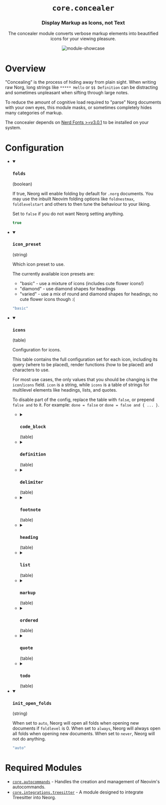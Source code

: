 <div align="center">

# `core.concealer`

### Display Markup as Icons, not Text

The concealer module converts verbose markup elements into beautified icons for your viewing pleasure.

![module-showcase](https://user-images.githubusercontent.com/76052559/216767027-726b451d-6da1-4d09-8fa4-d08ec4f93f54.png)

</div>

# Overview

"Concealing" is the process of hiding away from plain sight. When writing raw Norg, long strings like
`***** Hello` or `$$ Definition` can be distracting and sometimes unpleasant when sifting through large notes.

To reduce the amount of cognitive load required to "parse" Norg documents with your own eyes, this module
masks, or sometimes completely hides many categories of markup.

The concealer depends on [Nerd Fonts >=v3.0.1](https://github.com/ryanoasis/nerd-fonts/releases/latest) to be
installed on your system.

# Configuration

* <details open>
  
  <summary><h3><code>folds</h3></code> (boolean)</summary>
  
  <div>
  
  If true, Neorg will enable folding by default for `.norg` documents.
  You may use the inbuilt Neovim folding options like `foldnestmax`,
  `foldlevelstart` and others to then tune the behaviour to your liking.
  
  Set to `false` if you do not want Neorg setting anything.
  
  </div>
  
  ```lua
  true
  ```
  
  </details>

* <details open>
  
  <summary><h3><code>icon_preset</h3></code> (string)</summary>
  
  <div>
  
  Which icon preset to use.
  
  The currently available icon presets are:
  - "basic" - use a mixture of icons (includes cute flower icons!)
  - "diamond" - use diamond shapes for headings
  - "varied" - use a mix of round and diamond shapes for headings; no cute flower icons though :(
  
  </div>
  
  ```lua
  "basic"
  ```
  
  </details>

* <details open>
  
  <summary><h3><code>icons</h3></code> (table)</summary>
  
  <div>
  
  Configuration for icons.
  
  This table contains the full configuration set for each icon, including
  its query (where to be placed), render functions (how to be placed) and
  characters to use.
  
  For most use cases, the only values that you should be changing is the `icon`/`icons` field.
  `icon` is a string, while `icons` is a table of strings for multilevel elements like
  headings, lists, and quotes.
  
  To disable part of the config, replace the table with `false`, or prepend `false and` to it.
  For example: `done = false` or `done = false and { ... }`.
  
  </div>
  
  
  * <details>
    
    <summary><h3><code>code_block</h3></code> (table)</summary>
    
    <div>
    
    Options that control the behaviour of code block dimming
    (placing a darker background behind `@code` tags).
    
    </div>
    
    
    * <details>
      
      <summary><h3><code>conceal</h3></code> (boolean)</summary>
      
      <div>
      
      If `true` will conceal (hide) the `@code` and `@end` portion of the code
      block.
      
      </div>
      
      ```lua
      false
      ```
      
      </details>
    * <details>
      
      <summary><h3><code>content_only</h3></code> (boolean)</summary>
      
      <div>
      
      If true will only dim the content of the code block (without the
      `@code` and `@end` lines), not the entirety of the code block itself.
      
      </div>
      
      ```lua
      true
      ```
      
      </details>
    * <details>
      
      <summary><h3><code>highlight</h3></code> (string)</summary>
      
      <br>
      
      ```lua
      "@neorg.tags.ranged_verbatim.code_block"
      ```
      
      </details>
    * <details>
      
      <summary><h3><code>insert_enabled</h3></code> (boolean)</summary>
      
      <br>
      
      ```lua
      true
      ```
      
      </details>
    * <details>
      
      <summary><h3><code>nodes</h3></code> (list)</summary>
      
      <br>
      
      
      * <details>
        
        <summary> (string)</summary>
        
        <br>
        
        ```lua
        "ranged_verbatim_tag"
        ```
        
        </details>
      
      
      </details>
    * <details>
      
      <summary><h3><code>padding</h3></code> (table)</summary>
      
      <div>
      
      Additional padding to apply to either the left or the right. Making
      these values negative is considered undefined behaviour (it is
      likely to work, but it's not officially supported).
      
      </div>
      
      
      * <details>
        
        <summary><h3><code>left</h3></code> (number)</summary>
        
        <br>
        
        ```lua
        0
        ```
        
        </details>
      * <details>
        
        <summary><h3><code>right</h3></code> (number)</summary>
        
        <br>
        
        ```lua
        0
        ```
        
        </details>
      
      
      </details>
    * <details>
      
      <summary><h3><code>render</h3></code> (function)</summary>
      
      <br>
      
      ```lua
      module.public.icon_renderers.render_code_block
      ```
      
      </details>
    * <details>
      
      <summary><h3><code>width</h3></code> (string)</summary>
      
      <div>
      
      The width to use for code block backgrounds.
      
      When set to `fullwidth` (the default), will create a background
      that spans the width of the buffer.
      
      When set to `content`, will only span as far as the longest line
      within the code block.
      
      </div>
      
      ```lua
      "fullwidth"
      ```
      
      </details>
    
    
    </details>
  * <details>
    
    <summary><h3><code>definition</h3></code> (table)</summary>
    
    <br>
    
    
    * <details>
      
      <summary><h3><code>multi_prefix</h3></code> (table)</summary>
      
      <br>
      
      
      * <details>
        
        <summary><h3><code>icon</h3></code> (string)</summary>
        
        <br>
        
        ```lua
        "⋙ "
        ```
        
        </details>
      * <details>
        
        <summary><h3><code>nodes</h3></code> (list)</summary>
        
        <br>
        
        
        * <details>
          
          <summary> (string)</summary>
          
          <br>
          
          ```lua
          "multi_definition_prefix"
          ```
          
          </details>
        
        
        </details>
      * <details>
        
        <summary><h3><code>render</h3></code> (function)</summary>
        
        <br>
        
        ```lua
        module.public.icon_renderers.on_left
        ```
        
        </details>
      
      
      </details>
    * <details>
      
      <summary><h3><code>multi_suffix</h3></code> (table)</summary>
      
      <br>
      
      
      * <details>
        
        <summary><h3><code>icon</h3></code> (string)</summary>
        
        <br>
        
        ```lua
        "⋘ "
        ```
        
        </details>
      * <details>
        
        <summary><h3><code>nodes</h3></code> (list)</summary>
        
        <br>
        
        
        * <details>
          
          <summary> (string)</summary>
          
          <br>
          
          ```lua
          "multi_definition_suffix"
          ```
          
          </details>
        
        
        </details>
      * <details>
        
        <summary><h3><code>render</h3></code> (function)</summary>
        
        <br>
        
        ```lua
        module.public.icon_renderers.on_left
        ```
        
        </details>
      
      
      </details>
    * <details>
      
      <summary><h3><code>single</h3></code> (table)</summary>
      
      <br>
      
      
      * <details>
        
        <summary><h3><code>icon</h3></code> (string)</summary>
        
        <br>
        
        ```lua
        "≡"
        ```
        
        </details>
      * <details>
        
        <summary><h3><code>nodes</h3></code> (table)</summary>
        
        <br>
        
        
        * <details>
          
          <summary> (string)</summary>
          
          <br>
          
          ```lua
          "single_definition_prefix"
          ```
          
          </details>
        * <details>
          
          <summary><h3><code>concealed</h3></code> (list)</summary>
          
          <br>
          
          
          * <details>
            
            <summary> (string)</summary>
            
            <br>
            
            ```lua
            "link_target_definition"
            ```
            
            </details>
          
          
          </details>
        
        
        </details>
      * <details>
        
        <summary><h3><code>render</h3></code> (function)</summary>
        
        <br>
        
        ```lua
        module.public.icon_renderers.on_left
        ```
        
        </details>
      
      
      </details>
    
    
    </details>
  * <details>
    
    <summary><h3><code>delimiter</h3></code> (table)</summary>
    
    <br>
    
    
    * <details>
      
      <summary><h3><code>horizontal_line</h3></code> (table)</summary>
      
      <br>
      
      
      * <details>
        
        <summary><h3><code>highlight</h3></code> (string)</summary>
        
        <br>
        
        ```lua
        "@neorg.delimiters.horizontal_line"
        ```
        
        </details>
      * <details>
        
        <summary><h3><code>icon</h3></code> (string)</summary>
        
        <br>
        
        ```lua
        "─"
        ```
        
        </details>
      * <details>
        
        <summary><h3><code>nodes</h3></code> (list)</summary>
        
        <br>
        
        
        * <details>
          
          <summary> (string)</summary>
          
          <br>
          
          ```lua
          "horizontal_line"
          ```
          
          </details>
        
        
        </details>
      * <details>
        
        <summary><h3><code>render</h3></code> (function)</summary>
        
        <br>
        
        ```lua
        module.public.icon_renderers.fill_width
        ```
        
        </details>
      
      
      </details>
    * <details>
      
      <summary><h3><code>strong</h3></code> (table)</summary>
      
      <br>
      
      
      * <details>
        
        <summary><h3><code>highlight</h3></code> (string)</summary>
        
        <br>
        
        ```lua
        "@neorg.delimiters.strong"
        ```
        
        </details>
      * <details>
        
        <summary><h3><code>icon</h3></code> (string)</summary>
        
        <br>
        
        ```lua
        "⟪"
        ```
        
        </details>
      * <details>
        
        <summary><h3><code>nodes</h3></code> (list)</summary>
        
        <br>
        
        
        * <details>
          
          <summary> (string)</summary>
          
          <br>
          
          ```lua
          "strong_paragraph_delimiter"
          ```
          
          </details>
        
        
        </details>
      * <details>
        
        <summary><h3><code>render</h3></code> (function)</summary>
        
        <br>
        
        ```lua
        module.public.icon_renderers.fill_text
        ```
        
        </details>
      
      
      </details>
    * <details>
      
      <summary><h3><code>weak</h3></code> (table)</summary>
      
      <br>
      
      
      * <details>
        
        <summary><h3><code>highlight</h3></code> (string)</summary>
        
        <br>
        
        ```lua
        "@neorg.delimiters.weak"
        ```
        
        </details>
      * <details>
        
        <summary><h3><code>icon</h3></code> (string)</summary>
        
        <br>
        
        ```lua
        "⟨"
        ```
        
        </details>
      * <details>
        
        <summary><h3><code>nodes</h3></code> (list)</summary>
        
        <br>
        
        
        * <details>
          
          <summary> (string)</summary>
          
          <br>
          
          ```lua
          "weak_paragraph_delimiter"
          ```
          
          </details>
        
        
        </details>
      * <details>
        
        <summary><h3><code>render</h3></code> (function)</summary>
        
        <br>
        
        ```lua
        module.public.icon_renderers.fill_text
        ```
        
        </details>
      
      
      </details>
    
    
    </details>
  * <details>
    
    <summary><h3><code>footnote</h3></code> (table)</summary>
    
    <br>
    
    
    * <details>
      
      <summary><h3><code>multi_prefix</h3></code> (table)</summary>
      
      <br>
      
      
      * <details>
        
        <summary><h3><code>icon</h3></code> (string)</summary>
        
        <br>
        
        ```lua
        "⁑ "
        ```
        
        </details>
      * <details>
        
        <summary><h3><code>nodes</h3></code> (list)</summary>
        
        <br>
        
        
        * <details>
          
          <summary> (string)</summary>
          
          <br>
          
          ```lua
          "multi_footnote_prefix"
          ```
          
          </details>
        
        
        </details>
      * <details>
        
        <summary><h3><code>render</h3></code> (function)</summary>
        
        <br>
        
        ```lua
        module.public.icon_renderers.on_left
        ```
        
        </details>
      
      
      </details>
    * <details>
      
      <summary><h3><code>multi_suffix</h3></code> (table)</summary>
      
      <br>
      
      
      * <details>
        
        <summary><h3><code>icon</h3></code> (string)</summary>
        
        <br>
        
        ```lua
        "⁑ "
        ```
        
        </details>
      * <details>
        
        <summary><h3><code>nodes</h3></code> (list)</summary>
        
        <br>
        
        
        * <details>
          
          <summary> (string)</summary>
          
          <br>
          
          ```lua
          "multi_footnote_suffix"
          ```
          
          </details>
        
        
        </details>
      * <details>
        
        <summary><h3><code>render</h3></code> (function)</summary>
        
        <br>
        
        ```lua
        module.public.icon_renderers.on_left
        ```
        
        </details>
      
      
      </details>
    * <details>
      
      <summary><h3><code>single</h3></code> (table)</summary>
      
      <br>
      
      
      * <details>
        
        <summary><h3><code>icon</h3></code> (string)</summary>
        
        <br>
        
        ```lua
        "⁎"
        ```
        
        </details>
      * <details>
        
        <summary><h3><code>nodes</h3></code> (table)</summary>
        
        <br>
        
        
        * <details>
          
          <summary> (string)</summary>
          
          <br>
          
          ```lua
          "single_footnote_prefix"
          ```
          
          </details>
        * <details>
          
          <summary><h3><code>concealed</h3></code> (list)</summary>
          
          <br>
          
          
          * <details>
            
            <summary> (string)</summary>
            
            <br>
            
            ```lua
            "link_target_footnote"
            ```
            
            </details>
          
          
          </details>
        
        
        </details>
      * <details>
        
        <summary><h3><code>render</h3></code> (function)</summary>
        
        <br>
        
        ```lua
        module.public.icon_renderers.on_left
        ```
        
        </details>
      
      
      </details>
    
    
    </details>
  * <details>
    
    <summary><h3><code>heading</h3></code> (table)</summary>
    
    <br>
    
    
    * <details>
      
      <summary><h3><code>highlights</h3></code> (list)</summary>
      
      <br>
      
      
      * <details>
        
        <summary> (string)</summary>
        
        <br>
        
        ```lua
        "@neorg.headings.1.prefix"
        ```
        
        </details>
      * <details>
        
        <summary> (string)</summary>
        
        <br>
        
        ```lua
        "@neorg.headings.2.prefix"
        ```
        
        </details>
      * <details>
        
        <summary> (string)</summary>
        
        <br>
        
        ```lua
        "@neorg.headings.3.prefix"
        ```
        
        </details>
      * <details>
        
        <summary> (string)</summary>
        
        <br>
        
        ```lua
        "@neorg.headings.4.prefix"
        ```
        
        </details>
      * <details>
        
        <summary> (string)</summary>
        
        <br>
        
        ```lua
        "@neorg.headings.5.prefix"
        ```
        
        </details>
      * <details>
        
        <summary> (string)</summary>
        
        <br>
        
        ```lua
        "@neorg.headings.6.prefix"
        ```
        
        </details>
      
      
      </details>
    * <details>
      
      <summary><h3><code>icons</h3></code> (list)</summary>
      
      <br>
      
      
      * <details>
        
        <summary> (string)</summary>
        
        <br>
        
        ```lua
        "◉"
        ```
        
        </details>
      * <details>
        
        <summary> (string)</summary>
        
        <br>
        
        ```lua
        "◎"
        ```
        
        </details>
      * <details>
        
        <summary> (string)</summary>
        
        <br>
        
        ```lua
        "○"
        ```
        
        </details>
      * <details>
        
        <summary> (string)</summary>
        
        <br>
        
        ```lua
        "✺"
        ```
        
        </details>
      * <details>
        
        <summary> (string)</summary>
        
        <br>
        
        ```lua
        "▶"
        ```
        
        </details>
      * <details>
        
        <summary> (string)</summary>
        
        <br>
        
        ```lua
        "⤷"
        ```
        
        </details>
      
      
      </details>
    * <details>
      
      <summary><h3><code>nodes</h3></code> (table)</summary>
      
      <br>
      
      
      * <details>
        
        <summary> (string)</summary>
        
        <br>
        
        ```lua
        "heading1_prefix"
        ```
        
        </details>
      * <details>
        
        <summary> (string)</summary>
        
        <br>
        
        ```lua
        "heading2_prefix"
        ```
        
        </details>
      * <details>
        
        <summary> (string)</summary>
        
        <br>
        
        ```lua
        "heading3_prefix"
        ```
        
        </details>
      * <details>
        
        <summary> (string)</summary>
        
        <br>
        
        ```lua
        "heading4_prefix"
        ```
        
        </details>
      * <details>
        
        <summary> (string)</summary>
        
        <br>
        
        ```lua
        "heading5_prefix"
        ```
        
        </details>
      * <details>
        
        <summary> (string)</summary>
        
        <br>
        
        ```lua
        "heading6_prefix"
        ```
        
        </details>
      * <details>
        
        <summary><h3><code>concealed</h3></code> (list)</summary>
        
        <br>
        
        
        * <details>
          
          <summary> (string)</summary>
          
          <br>
          
          ```lua
          "link_target_heading1"
          ```
          
          </details>
        * <details>
          
          <summary> (string)</summary>
          
          <br>
          
          ```lua
          "link_target_heading2"
          ```
          
          </details>
        * <details>
          
          <summary> (string)</summary>
          
          <br>
          
          ```lua
          "link_target_heading3"
          ```
          
          </details>
        * <details>
          
          <summary> (string)</summary>
          
          <br>
          
          ```lua
          "link_target_heading4"
          ```
          
          </details>
        * <details>
          
          <summary> (string)</summary>
          
          <br>
          
          ```lua
          "link_target_heading5"
          ```
          
          </details>
        * <details>
          
          <summary> (string)</summary>
          
          <br>
          
          ```lua
          "link_target_heading6"
          ```
          
          </details>
        
        
        </details>
      
      
      </details>
    * <details>
      
      <summary><h3><code>render</h3></code> (function)</summary>
      
      <br>
      
      ```lua
      module.public.icon_renderers.multilevel_on_right
      ```
      
      </details>
    
    
    </details>
  * <details>
    
    <summary><h3><code>list</h3></code> (table)</summary>
    
    <br>
    
    
    * <details>
      
      <summary><h3><code>icons</h3></code> (list)</summary>
      
      <br>
      
      
      * <details>
        
        <summary> (string)</summary>
        
        <br>
        
        ```lua
        "•"
        ```
        
        </details>
      
      
      </details>
    * <details>
      
      <summary><h3><code>nodes</h3></code> (list)</summary>
      
      <br>
      
      
      * <details>
        
        <summary> (string)</summary>
        
        <br>
        
        ```lua
        "unordered_list1_prefix"
        ```
        
        </details>
      * <details>
        
        <summary> (string)</summary>
        
        <br>
        
        ```lua
        "unordered_list2_prefix"
        ```
        
        </details>
      * <details>
        
        <summary> (string)</summary>
        
        <br>
        
        ```lua
        "unordered_list3_prefix"
        ```
        
        </details>
      * <details>
        
        <summary> (string)</summary>
        
        <br>
        
        ```lua
        "unordered_list4_prefix"
        ```
        
        </details>
      * <details>
        
        <summary> (string)</summary>
        
        <br>
        
        ```lua
        "unordered_list5_prefix"
        ```
        
        </details>
      * <details>
        
        <summary> (string)</summary>
        
        <br>
        
        ```lua
        "unordered_list6_prefix"
        ```
        
        </details>
      
      
      </details>
    * <details>
      
      <summary><h3><code>render</h3></code> (function)</summary>
      
      <br>
      
      ```lua
      module.public.icon_renderers.multilevel_on_right
      ```
      
      </details>
    
    
    </details>
  * <details>
    
    <summary><h3><code>markup</h3></code> (table)</summary>
    
    <br>
    
    
    * <details>
      
      <summary><h3><code>spoiler</h3></code> (table)</summary>
      
      <br>
      
      
      * <details>
        
        <summary><h3><code>highlight</h3></code> (string)</summary>
        
        <br>
        
        ```lua
        "@neorg.markup.spoiler"
        ```
        
        </details>
      * <details>
        
        <summary><h3><code>icon</h3></code> (string)</summary>
        
        <br>
        
        ```lua
        "•"
        ```
        
        </details>
      * <details>
        
        <summary><h3><code>nodes</h3></code> (list)</summary>
        
        <br>
        
        
        * <details>
          
          <summary> (string)</summary>
          
          <br>
          
          ```lua
          "spoiler"
          ```
          
          </details>
        
        
        </details>
      * <details>
        
        <summary><h3><code>render</h3></code> (function)</summary>
        
        <br>
        
        ```lua
        module.public.icon_renderers.fill_multiline_chop2
        ```
        
        </details>
      
      
      </details>
    
    
    </details>
  * <details>
    
    <summary><h3><code>ordered</h3></code> (table)</summary>
    
    <br>
    
    
    * <details>
      
      <summary><h3><code>formatters</h3></code> (list)</summary>
      
      <div>
      
      A list of lua patterns specifying how to format each
      nesting level of an ordered list.
      
      `%s` is substituted with the string returned by the `generator`.
      
      </div>
      
      
      * <details>
        
        <summary> (string)</summary>
        
        <br>
        
        ```lua
        "%s."
        ```
        
        </details>
      * <details>
        
        <summary> (string)</summary>
        
        <br>
        
        ```lua
        "%s."
        ```
        
        </details>
      * <details>
        
        <summary> (string)</summary>
        
        <br>
        
        ```lua
        "%s."
        ```
        
        </details>
      * <details>
        
        <summary> (string)</summary>
        
        <br>
        
        ```lua
        "(%s)"
        ```
        
        </details>
      
      
      </details>
    * <details>
      
      <summary><h3><code>generators</h3></code> (list)</summary>
      
      <div>
      
      A list of icon generators.
      
      Icon generators live in the `icon_generators` namespace. They create
      a unique ID for each index in the list. This can be as simple as `1, 2, 3, 4...`
      or `A, B, C, D...`, but one could opt for more complex generators.
      
      </div>
      
      
      * <details>
        
        <summary> (function)</summary>
        
        <br>
        
        ```lua
        module.public.icon_generators.numeric
        ```
        
        </details>
      * <details>
        
        <summary> (function)</summary>
        
        <br>
        
        ```lua
        module.public.icon_generators.alphanumeric_uppercase
        ```
        
        </details>
      * <details>
        
        <summary> (function)</summary>
        
        <br>
        
        ```lua
        module.public.icon_generators.alphanumeric_lowercase
        ```
        
        </details>
      * <details>
        
        <summary> (function)</summary>
        
        <br>
        
        ```lua
        module.public.icon_generators.numeric
        ```
        
        </details>
      
      
      </details>
    * <details>
      
      <summary><h3><code>icons</h3></code> (list)</summary>
      
      <br>
      
      ```lua
      (not has_anticonceal) and { "⒈", "A", "a", "⑴", "Ⓐ", "ⓐ" } or nil
      ```
      
      </details>
    * <details>
      
      <summary><h3><code>nodes</h3></code> (list)</summary>
      
      <br>
      
      
      * <details>
        
        <summary> (string)</summary>
        
        <br>
        
        ```lua
        "ordered_list1_prefix"
        ```
        
        </details>
      * <details>
        
        <summary> (string)</summary>
        
        <br>
        
        ```lua
        "ordered_list2_prefix"
        ```
        
        </details>
      * <details>
        
        <summary> (string)</summary>
        
        <br>
        
        ```lua
        "ordered_list3_prefix"
        ```
        
        </details>
      * <details>
        
        <summary> (string)</summary>
        
        <br>
        
        ```lua
        "ordered_list4_prefix"
        ```
        
        </details>
      * <details>
        
        <summary> (string)</summary>
        
        <br>
        
        ```lua
        "ordered_list5_prefix"
        ```
        
        </details>
      * <details>
        
        <summary> (string)</summary>
        
        <br>
        
        ```lua
        "ordered_list6_prefix"
        ```
        
        </details>
      
      
      </details>
    * <details>
      
      <summary><h3><code>render</h3></code> (function)</summary>
      
      <br>
      
      ```lua
      has_anticonceal and module.public.icon_renderers.multilevel_ordered_inline_on_right                 or module.public.icon_renderers.multilevel_ordered_on_right
      ```
      
      </details>
    
    
    </details>
  * <details>
    
    <summary><h3><code>quote</h3></code> (table)</summary>
    
    <br>
    
    
    * <details>
      
      <summary><h3><code>highlights</h3></code> (list)</summary>
      
      <br>
      
      
      * <details>
        
        <summary> (string)</summary>
        
        <br>
        
        ```lua
        "@neorg.quotes.1.prefix"
        ```
        
        </details>
      * <details>
        
        <summary> (string)</summary>
        
        <br>
        
        ```lua
        "@neorg.quotes.2.prefix"
        ```
        
        </details>
      * <details>
        
        <summary> (string)</summary>
        
        <br>
        
        ```lua
        "@neorg.quotes.3.prefix"
        ```
        
        </details>
      * <details>
        
        <summary> (string)</summary>
        
        <br>
        
        ```lua
        "@neorg.quotes.4.prefix"
        ```
        
        </details>
      * <details>
        
        <summary> (string)</summary>
        
        <br>
        
        ```lua
        "@neorg.quotes.5.prefix"
        ```
        
        </details>
      * <details>
        
        <summary> (string)</summary>
        
        <br>
        
        ```lua
        "@neorg.quotes.6.prefix"
        ```
        
        </details>
      
      
      </details>
    * <details>
      
      <summary><h3><code>icons</h3></code> (list)</summary>
      
      <br>
      
      
      * <details>
        
        <summary> (string)</summary>
        
        <br>
        
        ```lua
        "│"
        ```
        
        </details>
      
      
      </details>
    * <details>
      
      <summary><h3><code>nodes</h3></code> (list)</summary>
      
      <br>
      
      
      * <details>
        
        <summary> (string)</summary>
        
        <br>
        
        ```lua
        "quote1_prefix"
        ```
        
        </details>
      * <details>
        
        <summary> (string)</summary>
        
        <br>
        
        ```lua
        "quote2_prefix"
        ```
        
        </details>
      * <details>
        
        <summary> (string)</summary>
        
        <br>
        
        ```lua
        "quote3_prefix"
        ```
        
        </details>
      * <details>
        
        <summary> (string)</summary>
        
        <br>
        
        ```lua
        "quote4_prefix"
        ```
        
        </details>
      * <details>
        
        <summary> (string)</summary>
        
        <br>
        
        ```lua
        "quote5_prefix"
        ```
        
        </details>
      * <details>
        
        <summary> (string)</summary>
        
        <br>
        
        ```lua
        "quote6_prefix"
        ```
        
        </details>
      
      
      </details>
    * <details>
      
      <summary><h3><code>render</h3></code> (function)</summary>
      
      <br>
      
      ```lua
      module.public.icon_renderers.multilevel_copied
      ```
      
      </details>
    
    
    </details>
  * <details>
    
    <summary><h3><code>todo</h3></code> (table)</summary>
    
    <br>
    
    
    * <details>
      
      <summary><h3><code>cancelled</h3></code> (table)</summary>
      
      <br>
      
      
      * <details>
        
        <summary><h3><code>icon</h3></code> (string)</summary>
        
        <br>
        
        ```lua
        ""
        ```
        
        </details>
      * <details>
        
        <summary><h3><code>nodes</h3></code> (list)</summary>
        
        <br>
        
        
        * <details>
          
          <summary> (string)</summary>
          
          <br>
          
          ```lua
          "todo_item_cancelled"
          ```
          
          </details>
        
        
        </details>
      * <details>
        
        <summary><h3><code>render</h3></code> (function)</summary>
        
        <br>
        
        ```lua
        module.public.icon_renderers.on_left
        ```
        
        </details>
      
      
      </details>
    * <details>
      
      <summary><h3><code>done</h3></code> (table)</summary>
      
      <br>
      
      
      * <details>
        
        <summary><h3><code>icon</h3></code> (string)</summary>
        
        <br>
        
        ```lua
        "󰄬"
        ```
        
        </details>
      * <details>
        
        <summary><h3><code>nodes</h3></code> (list)</summary>
        
        <br>
        
        
        * <details>
          
          <summary> (string)</summary>
          
          <br>
          
          ```lua
          "todo_item_done"
          ```
          
          </details>
        
        
        </details>
      * <details>
        
        <summary><h3><code>render</h3></code> (function)</summary>
        
        <br>
        
        ```lua
        module.public.icon_renderers.on_left
        ```
        
        </details>
      
      
      </details>
    * <details>
      
      <summary><h3><code>on_hold</h3></code> (table)</summary>
      
      <br>
      
      
      * <details>
        
        <summary><h3><code>icon</h3></code> (string)</summary>
        
        <br>
        
        ```lua
        ""
        ```
        
        </details>
      * <details>
        
        <summary><h3><code>nodes</h3></code> (list)</summary>
        
        <br>
        
        
        * <details>
          
          <summary> (string)</summary>
          
          <br>
          
          ```lua
          "todo_item_on_hold"
          ```
          
          </details>
        
        
        </details>
      * <details>
        
        <summary><h3><code>render</h3></code> (function)</summary>
        
        <br>
        
        ```lua
        module.public.icon_renderers.on_left
        ```
        
        </details>
      
      
      </details>
    * <details>
      
      <summary><h3><code>pending</h3></code> (table)</summary>
      
      <br>
      
      
      * <details>
        
        <summary><h3><code>icon</h3></code> (string)</summary>
        
        <br>
        
        ```lua
        "󰥔"
        ```
        
        </details>
      * <details>
        
        <summary><h3><code>nodes</h3></code> (list)</summary>
        
        <br>
        
        
        * <details>
          
          <summary> (string)</summary>
          
          <br>
          
          ```lua
          "todo_item_pending"
          ```
          
          </details>
        
        
        </details>
      * <details>
        
        <summary><h3><code>render</h3></code> (function)</summary>
        
        <br>
        
        ```lua
        module.public.icon_renderers.on_left
        ```
        
        </details>
      
      
      </details>
    * <details>
      
      <summary><h3><code>recurring</h3></code> (table)</summary>
      
      <br>
      
      
      * <details>
        
        <summary><h3><code>icon</h3></code> (string)</summary>
        
        <br>
        
        ```lua
        "↺"
        ```
        
        </details>
      * <details>
        
        <summary><h3><code>nodes</h3></code> (list)</summary>
        
        <br>
        
        
        * <details>
          
          <summary> (string)</summary>
          
          <br>
          
          ```lua
          "todo_item_recurring"
          ```
          
          </details>
        
        
        </details>
      * <details>
        
        <summary><h3><code>render</h3></code> (function)</summary>
        
        <br>
        
        ```lua
        module.public.icon_renderers.on_left
        ```
        
        </details>
      
      
      </details>
    * <details>
      
      <summary><h3><code>uncertain</h3></code> (table)</summary>
      
      <br>
      
      
      * <details>
        
        <summary><h3><code>icon</h3></code> (string)</summary>
        
        <br>
        
        ```lua
        ""
        ```
        
        </details>
      * <details>
        
        <summary><h3><code>nodes</h3></code> (list)</summary>
        
        <br>
        
        
        * <details>
          
          <summary> (string)</summary>
          
          <br>
          
          ```lua
          "todo_item_uncertain"
          ```
          
          </details>
        
        
        </details>
      * <details>
        
        <summary><h3><code>render</h3></code> (function)</summary>
        
        <br>
        
        ```lua
        module.public.icon_renderers.on_left
        ```
        
        </details>
      
      
      </details>
    * <details>
      
      <summary><h3><code>undone</h3></code> (table)</summary>
      
      <br>
      
      
      * <details>
        
        <summary><h3><code>icon</h3></code> (string)</summary>
        
        <br>
        
        ```lua
        "×"
        ```
        
        </details>
      * <details>
        
        <summary><h3><code>nodes</h3></code> (list)</summary>
        
        <br>
        
        
        * <details>
          
          <summary> (string)</summary>
          
          <br>
          
          ```lua
          "todo_item_undone"
          ```
          
          </details>
        
        
        </details>
      * <details>
        
        <summary><h3><code>render</h3></code> (function)</summary>
        
        <br>
        
        ```lua
        module.public.icon_renderers.on_left
        ```
        
        </details>
      
      
      </details>
    * <details>
      
      <summary><h3><code>urgent</h3></code> (table)</summary>
      
      <br>
      
      
      * <details>
        
        <summary><h3><code>icon</h3></code> (string)</summary>
        
        <br>
        
        ```lua
        "⚠"
        ```
        
        </details>
      * <details>
        
        <summary><h3><code>nodes</h3></code> (list)</summary>
        
        <br>
        
        
        * <details>
          
          <summary> (string)</summary>
          
          <br>
          
          ```lua
          "todo_item_urgent"
          ```
          
          </details>
        
        
        </details>
      * <details>
        
        <summary><h3><code>render</h3></code> (function)</summary>
        
        <br>
        
        ```lua
        module.public.icon_renderers.on_left
        ```
        
        </details>
      
      
      </details>
    
    
    </details>
  
  
  </details>

* <details open>
  
  <summary><h3><code>init_open_folds</h3></code> (string)</summary>
  
  <div>
  
  When set to `auto`, Neorg will open all folds when opening new documents if `foldlevel` is 0.
  When set to `always`, Neorg will always open all folds when opening new documents.
  When set to `never`, Neorg will not do anything.
  
  </div>
  
  ```lua
  "auto"
  ```
  
  </details>


# Required Modules

- [`core.autocommands`](https://github.com/nvim-neorg/neorg/wiki/Autocommands) - Handles the creation and management of Neovim's autocommands.
- [`core.integrations.treesitter`](https://github.com/nvim-neorg/neorg/wiki/Treesitter-Integration) - A module designed to integrate Treesitter into Neorg.

